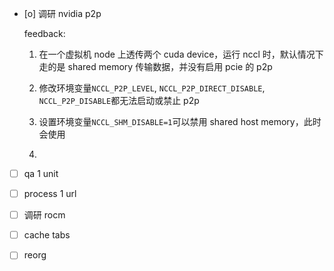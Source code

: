 * [o] 调研 nvidia p2p

    feedback:

    1. 在一个虚拟机 node 上透传两个 cuda device，运行 nccl 时，默认情况下走的是 shared memory 传输数据，并没有启用 pcie 的 p2p

    2. 修改环境变量`NCCL_P2P_LEVEL`, `NCCL_P2P_DIRECT_DISABLE`, `NCCL_P2P_DISABLE`都无法启动或禁止 p2p

    3. 设置环境变量`NCCL_SHM_DISABLE=1`可以禁用 shared host memory，此时会使用 

    4. 

* [ ] qa 1 unit

* [ ] process 1 url

* [ ] 调研 rocm

* [ ] cache tabs

* [ ] reorg